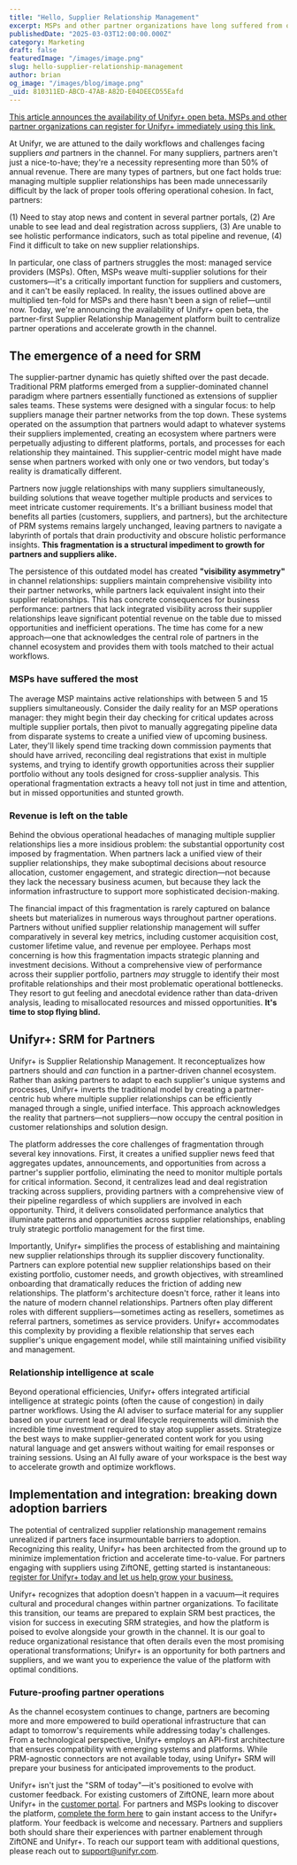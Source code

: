 ```yaml
---
title: "Hello, Supplier Relationship Management"
excerpt: MSPs and other partner organizations have long suffered from operational inefficiencies. Unifyr+ changes the way partners work in the channel.
publishedDate: "2025-03-03T12:00:00.000Z"
category: Marketing
draft: false
featuredImage: "/images/image.png"
slug: hello-supplier-relationship-management
author: brian
og_image: "/images/blog/image.png"
_uid: 810311ED-ABCD-47AB-A82D-E04DEECD55Eafd
---
```

[This article announces the availability of Unifyr+ open beta. MSPs and other partner organizations can register for Unifyr+ immediately using this link.](/start/?e=partner)

At Unifyr, we are attuned to the daily workflows and challenges facing suppliers _and_ partners in the channel. For many suppliers, partners aren't just a nice-to-have; they're a necessity representing more than 50% of annual revenue. There are many types of partners, but one fact holds true: managing multiple supplier relationships has been made unnecessarily difficult by the lack of proper tools offering operational cohesion. In fact, partners:

(1) Need to stay atop news and content in several partner portals,
(2) Are unable to see lead and deal registration across suppliers,
(3) Are unable to see holistic performance indicators, such as total pipeline and revenue,
(4) Find it difficult to take on new supplier relationships.

In particular, one class of partners struggles the most: managed service providers (MSPs). Often, MSPs weave multi-supplier solutions for their customers—it's a critically important function for suppliers and customers, and it can't be easily replaced. In reality, the issues outlined above are multiplied ten-fold for MSPs and there hasn't been a sign of relief—until now. Today, we're announcing the availability of Unifyr+ open beta, the partner-first Supplier Relationship Management platform built to centralize partner operations and accelerate growth in the channel.

## The emergence of a need for SRM

The supplier-partner dynamic has quietly shifted over the past decade. Traditional PRM platforms emerged from a supplier-dominated channel paradigm where partners essentially functioned as extensions of supplier sales teams. These systems were designed with a singular focus: to help suppliers manage their partner networks from the top down. These systems operated on the assumption that partners would adapt to whatever systems their suppliers implemented, creating an ecosystem where partners were perpetually adjusting to different platforms, portals, and processes for each relationship they maintained. This supplier-centric model might have made sense when partners worked with only one or two vendors, but today's reality is dramatically different.

Partners now juggle relationships with many suppliers simultaneously, building solutions that weave together multiple products and services to meet intricate customer requirements. It's a brilliant business model that benefits all parties (customers, suppliers, and partners), but the architecture of PRM systems remains largely unchanged, leaving partners to navigate a labyrinth of portals that drain productivity and obscure holistic performance insights. **This fragmentation is a structural impediment to growth for partners and suppliers alike.**

The persistence of this outdated model has created **"visibility asymmetry"** in channel relationships: suppliers maintain comprehensive visibility into their partner networks, while partners lack equivalent insight into their supplier relationships. This has concrete consequences for business performance: partners that lack integrated visibility across their supplier relationships leave significant potential revenue on the table due to missed opportunities and inefficient operations. The time has come for a new approach—one that acknowledges the central role of partners in the channel ecosystem and provides them with tools matched to their actual workflows.

### MSPs have suffered the most

The average MSP maintains active relationships with between 5 and 15 suppliers simultaneously. Consider the daily reality for an MSP operations manager: they might begin their day checking for critical updates across multiple supplier portals, then pivot to manually aggregating pipeline data from disparate systems to create a unified view of upcoming business. Later, they'll likely spend time tracking down commission payments that should have arrived, reconciling deal registrations that exist in multiple systems, and trying to identify growth opportunities across their supplier portfolio without any tools designed for cross-supplier analysis. This operational fragmentation extracts a heavy toll not just in time and attention, but in missed opportunities and stunted growth.

### Revenue is left on the table

Behind the obvious operational headaches of managing multiple supplier relationships lies a more insidious problem: the substantial opportunity cost imposed by fragmentation. When partners lack a unified view of their supplier relationships, they make suboptimal decisions about resource allocation, customer engagement, and strategic direction—not because they lack the necessary business acumen, but because they lack the information infrastructure to support more sophisticated decision-making.

The financial impact of this fragmentation is rarely captured on balance sheets but materializes in numerous ways throughout partner operations. Partners without unified supplier relationship management will suffer comparatively in several key metrics, including customer acquisition cost, customer lifetime value, and revenue per employee. Perhaps most concerning is how this fragmentation impacts strategic planning and investment decisions. Without a comprehensive view of performance across their supplier portfolio, partners _may_ struggle to identify their most profitable relationships and their most problematic operational bottlenecks. They resort to gut feeling and anecdotal evidence rather than data-driven analysis, leading to misallocated resources and missed opportunities. **It's time to stop flying blind.**

## Unifyr+: SRM for Partners

Unifyr+ is Supplier Relationship Management. It reconceptualizes how partners should and _can_ function in a partner-driven channel ecosystem. Rather than asking partners to adapt to each supplier's unique systems and processes, Unifyr+ inverts the traditional model by creating a partner-centric hub where multiple supplier relationships can be efficiently managed through a single, unified interface. This approach acknowledges the reality that partners—not suppliers—now occupy the central position in customer relationships and solution design.

The platform addresses the core challenges of fragmentation through several key innovations. First, it creates a unified supplier news feed that aggregates updates, announcements, and opportunities from across a partner's supplier portfolio, eliminating the need to monitor multiple portals for critical information. Second, it centralizes lead and deal registration tracking across suppliers, providing partners with a comprehensive view of their pipeline regardless of which suppliers are involved in each opportunity. Third, it delivers consolidated performance analytics that illuminate patterns and opportunities across supplier relationships, enabling truly strategic portfolio management for the first time.

Importantly, Unifyr+ simplifies the process of establishing and maintaining new supplier relationships through its supplier discovery functionality. Partners can explore potential new supplier relationships based on their existing portfolio, customer needs, and growth objectives, with streamlined onboarding that dramatically reduces the friction of adding new relationships. The platform's architecture doesn't force, rather it leans into the nature of modern channel relationships. Partners often play different roles with different suppliers—sometimes acting as resellers, sometimes as referral partners, sometimes as service providers. Unifyr+ accommodates this complexity by providing a flexible relationship that serves each supplier's unique engagement model, while still maintaining unified visibility and management.

### Relationship intelligence at scale

Beyond operational efficiencies, Unifyr+ offers integrated artificial intelligence at strategic points (often the cause of congestion) in daily partner workflows. Using the AI adviser to surface material for any supplier based on your current lead or deal lifecycle requirements will diminish the incredible time investment required to stay atop supplier assets. Strategize the best ways to make supplier-generated content work for you using natural language and get answers without waiting for email responses or training sessions. Using an AI fully aware of your workspace is the best way to accelerate growth and optimize workflows.

## Implementation and integration: breaking down adoption barriers

The potential of centralized supplier relationship management remains unrealized if partners face insurmountable barriers to adoption. Recognizing this reality, Unifyr+ has been architected from the ground up to minimize implementation friction and accelerate time-to-value. For partners engaging with suppliers using ZiftONE, getting started is instantaneous: [register for Unifyr+ today and let us help grow your business.](/start/?e=partner)

Unifyr+ recognizes that adoption doesn't happen in a vacuum—it requires cultural and procedural changes within partner organizations. To facilitate this transition, our teams are prepared to explain SRM best practices, the vision for success in executing SRM strategies, and how the platform is poised to evolve alongside your growth in the channel. It is our goal to reduce organizational resistance that often derails even the most promising operational transformations; Unifyr+ is an opportunity for both partners and suppliers, and we want you to experience the value of the platform with optimal conditions.

### Future-proofing partner operations

As the channel ecosystem continues to change, partners are becoming more and more empowered to build operational infrastructure that can adapt to tomorrow's requirements while addressing today's challenges. From a technological perspective, Unifyr+ employs an API-first architecture that ensures compatibility with emerging systems and platforms. While PRM-agnostic connectors are not available today, using Unifyr+ SRM will prepare your business for anticipated improvements to the product.

Unifyr+ isn't just the "SRM of today"—it's positioned to evolve with customer feedback. For existing customers of ZiftONE, learn more about Unifyr+ in the [customer portal](https://customer.ziftone.com/#/page/unifyrplus-intro). For partners and MSPs looking to discover the platform, [complete the form here](/start/?e=partner) to gain instant access to the Unifyr+ platform. Your feedback is welcome and necessary. Partners and suppliers both should share their experiences with partner enablement through ZiftONE and Unifyr+. To reach our support team with additional questions, please reach out to [support@unifyr.com](mailto:support@unifyr.com).
